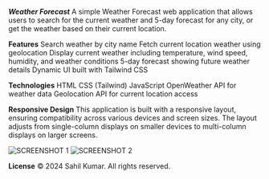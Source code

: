 _**Weather Forecast**_
A simple Weather Forecast web application that allows users to search for the current weather and 5-day forecast for any city, or get the weather based on their current location.

**Features**
Search weather by city name
Fetch current location weather using geolocation
Display current weather including temperature, wind speed, humidity, and weather conditions
5-day forecast showing future weather details
Dynamic UI built with Tailwind CSS

**Technologies**
HTML
CSS (Tailwind)
JavaScript
OpenWeather API for weather data
Geolocation API for current location access

**Responsive Design**
This application is built with a responsive layout, ensuring compatibility across various devices and screen sizes. The layout adjusts from single-column displays on smaller devices to multi-column displays on larger screens.



![SCREENSHOT 1](https://github.com/user-attachments/assets/656e32e9-5a49-49c9-ba2a-bf174101ec1e)
![SCREENSHOT 2](https://github.com/user-attachments/assets/9de0e486-12d1-45ea-b4a2-68de6022a8b3)


**License**
© 2024 Sahil Kumar. All rights reserved.
